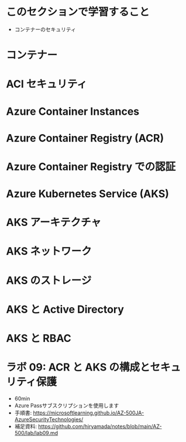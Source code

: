 # このセクションで学習すること

- コンテナーのセキュリティ

# コンテナー

# ACI セキュリティ

# Azure Container Instances

# Azure Container Registry (ACR)

# Azure Container Registry での認証

# Azure Kubernetes Service (AKS)

# AKS アーキテクチャ

# AKS ネットワーク

# AKS のストレージ

# AKS と Active Directory

# AKS と RBAC

# ラボ 09: ACR と AKS の構成とセキュリティ保護

- 60min
- Azure Passサブスクリプションを使用します
- 手順書: https://microsoftlearning.github.io/AZ-500JA-AzureSecurityTechnologies/
- 補足資料: https://github.com/hiryamada/notes/blob/main/AZ-500/lab/lab09.md
